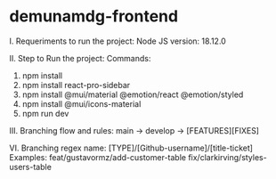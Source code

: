 ﻿# demunamdg-frontend
I. Requeriments to run the project: Node JS version: 18.12.0

II. Step to Run the project:
Commands:
1. npm install
2. npm install react-pro-sidebar
3. npm install @mui/material @emotion/react @emotion/styled
4. npm install @mui/icons-material
5. npm run dev


III. Branching flow and rules:
main -> develop -> [FEATURES][FIXES]

VI. Branching regex name:
[TYPE]/[Github-username]/[title-ticket]
Examples:
feat/gustavormz/add-customer-table fix/clarkirving/styles-users-table
